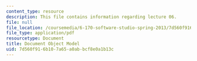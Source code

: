 ```yaml
---
content_type: resource
description: This file contains information regarding lecture 06.
file: null
file_location: /coursemedia/6-170-software-studio-spring-2013/7d560f916b107a65a0abbcf8e0a1b13c_MIT6_170S13_06-dc-objt-mod.pdf
file_type: application/pdf
resourcetype: Document
title: Document Object Model
uid: 7d560f91-6b10-7a65-a0ab-bcf8e0a1b13c
---
```

